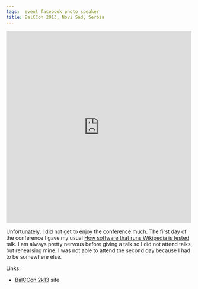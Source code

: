 ```yaml
---
tags:  event facebook photo speaker
title: BalCCon 2013, Novi Sad, Serbia
---
```

<iframe src="https://www.facebook.com/plugins/post.php?href=https%3A%2F%2Fwww.facebook.com%2Fmedia%2Fset%2F%3Fset%3Da.10154541719272290.1073741913.735252289%26type%3D3&width=500" width="500" height="518" style="border:none;overflow:hidden" scrolling="no" frameborder="0" allowTransparency="true"></iframe>

Unfortunately, I did not get to enjoy the conference much. The first day of the conference I gave my usual [How software that runs Wikipedia is tested](/how-software-that-runs-wikipedia-is-tested) talk. I am always pretty nervous before giving a talk so I did not attend talks, but rehearsing mine. I was not able to attend the second day because I had to be somewhere else.

Links:

- [BalCCon 2k13](https://2k13.balccon.org/congress/2013/wiki/index.php?title=BalCCon_06-07_September_2013) site
